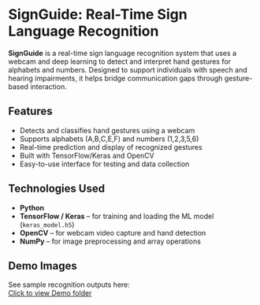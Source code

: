 # SignGuide: Real-Time Sign Language Recognition

**SignGuide** is a real-time sign language recognition system that uses a webcam and deep learning to detect and interpret hand gestures for alphabets and numbers. Designed to support individuals with speech and hearing impairments, it helps bridge communication gaps through gesture-based interaction.

## Features
- Detects and classifies hand gestures using a webcam
- Supports alphabets (A,B,C,E,F) and numbers (1,2,3,5,6)
- Real-time prediction and display of recognized gestures
- Built with TensorFlow/Keras and OpenCV
- Easy-to-use interface for testing and data collection

## Technologies Used
- **Python**
- **TensorFlow / Keras** – for training and loading the ML model (`keras_model.h5`)
- **OpenCV** – for webcam video capture and hand detection
- **NumPy** – for image preprocessing and array operations

## Demo Images
See sample recognition outputs here:  
 [Click to view Demo folder](./Demo)

